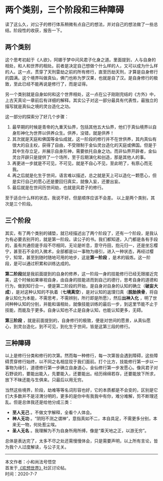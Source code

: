 # 两个类别，三个阶段和三种障碍

读了这么久，对公子的修行体系稍微有点自己的想法，并对自己的想法做了一些总结。阶段性的收获，报告一下。

## 两个类别
这个思考初起于《人欲》，阿娜于梦中问风君子化身之道。里面提到，人与自身的相处，和人和世界的相处。前者是决定自己想做个什么样的人，又可以成为什么样的人。这一点，贯穿了天刑雷劫之前的所有修行，直至历劫天刑，才算是自身修行的圆满。这个境界叫做真仙，佛门也称为罗汉果，也就是自了汉。是自身修行的极致，至此已经不能再说是修行了，而是证得。

另一个类别就是自身如何和这个世界相处，这一点在公子刚刚完结的《方外》中，上古天真论一章前后有详细的解释。其实公子对这一部分最具有代表性，最独立的描写就是真仙之境的灵台造化之功。

这一部分的探索分了好几个步骤：
1. 最早期的时候是青帝的九重天仙界，包括其他五大仙界，他们于真仙境界以自身形神化为世界以供养众生。供养，没错，就是供养！
2. 其次就是天庭和佛国等金仙成就，这一阶段的修行并不在世供养，其内真仙有很大的自主权，获得了自由，不受限制于金仙灵台造化的天庭或佛国。但是于其中生存立足，并展示自身形神，需要依托自身之功。而非仙界开辟者，金仙灵台开辟只是提供了一个场所，至于后期演化和创造，那是其他人的事。
3. 再更进一步就是不可见，不可见，就是不自心不见，至此明了，有原心而无我。
4. 再之后就是化生于世间，语言难以描述，总之就是天上可以造化一颗愿心，但是实行自己的愿心还是要回归真实，就像入妄，还要出妄。
5. 最后就是在世间历世间劫，也就是风君子的修行。

至于适合什么样的状态，我说不好。但是顺序应该不会差。
以上是两个类别，其次是三个阶段。

## 三个阶段

其实，有了两个类别的铺垫，就已经描述出了两个阶段了，还有一个阶段，是我认为有必要去别开的，就是第一阶段。读公子的书。我们都知道，入门都是各有手段的，虽有共通但是手段不尽相同，无论是听息，意守丹田，抱元归一，还是坐忘樱宁，甚至石不全的入微术，全部都是以一事物为缘引，进入一种状态，再经过樱宁，知常，甚至到随时随地可用的地步，这是**第一阶段** ，是术的锻炼。这一阶段，是可以通过积累和训练达成的。

**第二阶段**就是我前面提到的自身的修养，这一阶段一身的技能修行已经无限接近完美，这个时候如果审视自身，由自身的技能进而到自己的德行，思考自身的道德和行为，做到知行合一，便是第二阶段的开始，是自身对自身的认知的确立（**破妄大成**），是对这种认知的不执着（**七境真空**），是对认知的返璞归真（**脱胎换骨**，将自身认知化为本能，不需思考，不需辨别，所行即是所愿），然后**出神入化** ，明了世间种种认知的分别，并能和谐相处，就像技能训练的最后一步，到这里节能不止于技能，而能及于更多。自身认知也不止是自身认知，也能认知更多，无碍。

**第三阶段** ，就是前面提到的，自身修行的极致，便是对世间的愿景，从真仙愿心，到灵台造化，到不可见，到化生于世间，皆是这第三段的修行。

## 三种障碍

以上是修行分类和修行的次第。然而每一种修行，每一次第皆会遇到障碍，这些障碍贯穿修行始终，以不同之名相显现于我们面前。打个比方，技能修行第一步以一事物为缘引，道德修行第一步确立自身道心，金仙修行第一步发愿心。像风君子对石野说的，要能出能入，先要能入，还要能出。经历绵绵若存，还要能放下所求，放下不昧还能与生俱来。只最后以用无穷。

当然这些境界，阶段，劫难等等名词形容也好，它的本质都是不会变的，区别是它们大多数并不是泾渭分明的，更多的是你中有我我中有你，难分难解，剪不断理还乱。但是总体我还是给他分成三类：
* **至人无己** 。不做文字解释，全看个人体会。
* **神人无功** 。“阴阳不测之谓神”，意指真如不二，本自具足，不需更多分别，本来无一物，何处惹尘埃。
* **圣人无名** 。我理解为不为自身所用所缚，像是“乘天地之正，以游无穷”。

总体是表达完了，太多不尽之处还需慢慢体会，只是需要声明，以上所有言论，皆为我个人过度解读，与公子无关。

---
本文作者：小和尚法号悟空  
首发于[《欢想世界》](https://book.qidian.com/info/1021456897)社区讨论帖。  
时间：2020-7-7